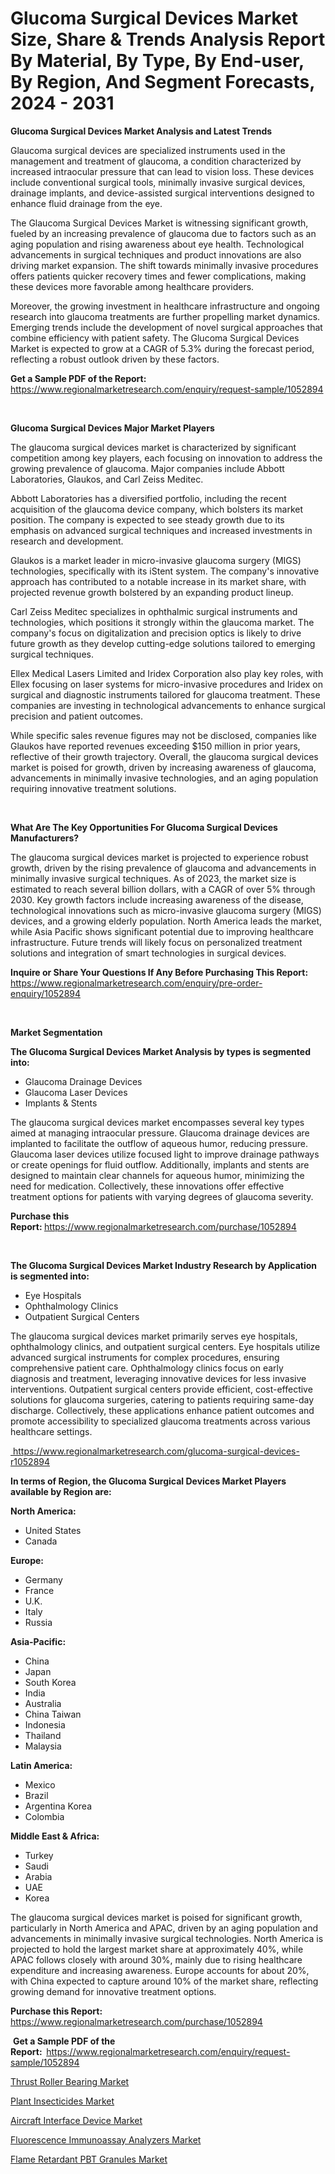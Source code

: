 <p><h1>Glucoma Surgical Devices Market Size, Share & Trends Analysis Report By Material, By Type, By End-user, By Region, And Segment Forecasts, 2024 - 2031</h1></p><p><strong>Glucoma Surgical Devices Market Analysis and Latest Trends</strong></p>
<p><p>Glaucoma surgical devices are specialized instruments used in the management and treatment of glaucoma, a condition characterized by increased intraocular pressure that can lead to vision loss. These devices include conventional surgical tools, minimally invasive surgical devices, drainage implants, and device-assisted surgical interventions designed to enhance fluid drainage from the eye.</p><p>The Glaucoma Surgical Devices Market is witnessing significant growth, fueled by an increasing prevalence of glaucoma due to factors such as an aging population and rising awareness about eye health. Technological advancements in surgical techniques and product innovations are also driving market expansion. The shift towards minimally invasive procedures offers patients quicker recovery times and fewer complications, making these devices more favorable among healthcare providers.</p><p>Moreover, the growing investment in healthcare infrastructure and ongoing research into glaucoma treatments are further propelling market dynamics. Emerging trends include the development of novel surgical approaches that combine efficiency with patient safety. The Glucoma Surgical Devices Market is expected to grow at a CAGR of 5.3% during the forecast period, reflecting a robust outlook driven by these factors.</p></p>
<p><strong>Get a Sample PDF of the Report:&nbsp;</strong> <a href="https://www.regionalmarketresearch.com/enquiry/request-sample/1052894">https://www.regionalmarketresearch.com/enquiry/request-sample/1052894</a></p>
<p>&nbsp;</p>
<p><strong>Glucoma Surgical Devices Major Market Players</strong></p>
<p><p>The glaucoma surgical devices market is characterized by significant competition among key players, each focusing on innovation to address the growing prevalence of glaucoma. Major companies include Abbott Laboratories, Glaukos, and Carl Zeiss Meditec.</p><p>Abbott Laboratories has a diversified portfolio, including the recent acquisition of the glaucoma device company, which bolsters its market position. The company is expected to see steady growth due to its emphasis on advanced surgical techniques and increased investments in research and development.</p><p>Glaukos is a market leader in micro-invasive glaucoma surgery (MIGS) technologies, specifically with its iStent system. The company's innovative approach has contributed to a notable increase in its market share, with projected revenue growth bolstered by an expanding product lineup.</p><p>Carl Zeiss Meditec specializes in ophthalmic surgical instruments and technologies, which positions it strongly within the glaucoma market. The company's focus on digitalization and precision optics is likely to drive future growth as they develop cutting-edge solutions tailored to emerging surgical techniques.</p><p>Ellex Medical Lasers Limited and Iridex Corporation also play key roles, with Ellex focusing on laser systems for micro-invasive procedures and Iridex on surgical and diagnostic instruments tailored for glaucoma treatment. These companies are investing in technological advancements to enhance surgical precision and patient outcomes.</p><p>While specific sales revenue figures may not be disclosed, companies like Glaukos have reported revenues exceeding $150 million in prior years, reflective of their growth trajectory. Overall, the glaucoma surgical devices market is poised for growth, driven by increasing awareness of glaucoma, advancements in minimally invasive technologies, and an aging population requiring innovative treatment solutions.</p></p>
<p>&nbsp;</p>
<p><strong>What Are The Key Opportunities For Glucoma Surgical Devices Manufacturers?</strong></p>
<p><p>The glaucoma surgical devices market is projected to experience robust growth, driven by the rising prevalence of glaucoma and advancements in minimally invasive surgical techniques. As of 2023, the market size is estimated to reach several billion dollars, with a CAGR of over 5% through 2030. Key growth factors include increasing awareness of the disease, technological innovations such as micro-invasive glaucoma surgery (MIGS) devices, and a growing elderly population. North America leads the market, while Asia Pacific shows significant potential due to improving healthcare infrastructure. Future trends will likely focus on personalized treatment solutions and integration of smart technologies in surgical devices.</p></p>
<p><strong>Inquire or Share Your Questions If Any Before Purchasing This Report:</strong> <a href="https://www.regionalmarketresearch.com/enquiry/pre-order-enquiry/1052894">https://www.regionalmarketresearch.com/enquiry/pre-order-enquiry/1052894</a></p>
<p>&nbsp;</p>
<p><strong>Market Segmentation</strong></p>
<p><strong>The Glucoma Surgical Devices Market Analysis by types is segmented into:</strong></p>
<p><ul><li>Glaucoma Drainage Devices</li><li>Glaucoma Laser Devices</li><li>Implants & Stents</li></ul></p>
<p><p>The glaucoma surgical devices market encompasses several key types aimed at managing intraocular pressure. Glaucoma drainage devices are implanted to facilitate the outflow of aqueous humor, reducing pressure. Glaucoma laser devices utilize focused light to improve drainage pathways or create openings for fluid outflow. Additionally, implants and stents are designed to maintain clear channels for aqueous humor, minimizing the need for medication. Collectively, these innovations offer effective treatment options for patients with varying degrees of glaucoma severity.</p></p>
<p><strong>Purchase this Report:&nbsp;</strong><a href="https://www.regionalmarketresearch.com/purchase/1052894">https://www.regionalmarketresearch.com/purchase/1052894</a></p>
<p>&nbsp;</p>
<p><strong>The Glucoma Surgical Devices Market Industry Research by Application is segmented into:</strong></p>
<p><ul><li>Eye Hospitals</li><li>Ophthalmology Clinics</li><li>Outpatient Surgical Centers</li></ul></p>
<p><p>The glaucoma surgical devices market primarily serves eye hospitals, ophthalmology clinics, and outpatient surgical centers. Eye hospitals utilize advanced surgical instruments for complex procedures, ensuring comprehensive patient care. Ophthalmology clinics focus on early diagnosis and treatment, leveraging innovative devices for less invasive interventions. Outpatient surgical centers provide efficient, cost-effective solutions for glaucoma surgeries, catering to patients requiring same-day discharge. Collectively, these applications enhance patient outcomes and promote accessibility to specialized glaucoma treatments across various healthcare settings.</p></p>
<p><a href="https://www.regionalmarketresearch.com/glucoma-surgical-devices-r1052894">&nbsp;https://www.regionalmarketresearch.com/glucoma-surgical-devices-r1052894</a></p>
<p><strong>In terms of Region, the Glucoma Surgical Devices Market Players available by Region are:</strong></p>
<p>
    <p> <strong> North America: </strong>
        <ul>
            <li>United States</li>
            <li>Canada</li>
        </ul>
        </p> 
    <p> <strong> Europe: </strong>
        <ul>
            <li>Germany</li>
            <li>France</li>
            <li>U.K.</li>
            <li>Italy</li>
            <li>Russia</li>
        </ul>
        </p> 
    <p> <strong> Asia-Pacific: </strong>
        <ul>
            <li>China</li>
            <li>Japan</li>
            <li>South Korea</li>
            <li>India</li>
            <li>Australia</li>
            <li>China Taiwan</li>
            <li>Indonesia</li>
            <li>Thailand</li>
            <li>Malaysia</li>
        </ul>
        </p> 
    <p> <strong> Latin America: </strong>
        <ul>
            <li>Mexico</li>
            <li>Brazil</li>
            <li>Argentina Korea</li>
            <li>Colombia</li>
        </ul>
        </p> 
    <p> <strong> Middle East & Africa: </strong>
        <ul>
            <li>Turkey</li>
            <li>Saudi</li>
            <li>Arabia</li>
            <li>UAE</li>
            <li>Korea</li>
        </ul>
    </p>
    </p>
<p><p>The glaucoma surgical devices market is poised for significant growth, particularly in North America and APAC, driven by an aging population and advancements in minimally invasive surgical technologies. North America is projected to hold the largest market share at approximately 40%, while APAC follows closely with around 30%, mainly due to rising healthcare expenditure and increasing awareness. Europe accounts for about 20%, with China expected to capture around 10% of the market share, reflecting growing demand for innovative treatment options.</p></p>
<p><strong>Purchase this Report: </strong><a href="https://www.regionalmarketresearch.com/purchase/1052894">https://www.regionalmarketresearch.com/purchase/1052894</a></p>
<p>&nbsp;<strong>Get a Sample PDF of the Report:&nbsp;&nbsp;</strong><a href="https://www.regionalmarketresearch.com/enquiry/request-sample/1052894">https://www.regionalmarketresearch.com/enquiry/request-sample/1052894</a></p>
<p><strong></strong></p>
<p><p><a href="https://www.linkedin.com/pulse/market-forecasting-change-global-thrust-roller-bearing-dynamics-8rxbc">Thrust Roller Bearing Market</a></p><p><a href="https://www.linkedin.com/pulse/global-plant-insecticides-market-share-growth-opportunities-4ud4c">Plant Insecticides Market</a></p><p><a href="https://github.com/CarolynWatkins697/Market-Research-Report-List-1/blob/main/aircraft-interface-device-market.md">Aircraft Interface Device Market</a></p><p><a href="https://issuu.com/reportprime-2/docs/fluorescence-immunoassay-analyzers-_d166a6a51f2bb3">Fluorescence Immunoassay Analyzers Market</a></p><p><a href="https://medium.com/@waynewhite33/global-flame-retardant-pbt-granules-market-trends-insights-into-growth-opportunities-and-f59731923279?postPublishedType=repub">Flame Retardant PBT Granules Market</a></p></p>